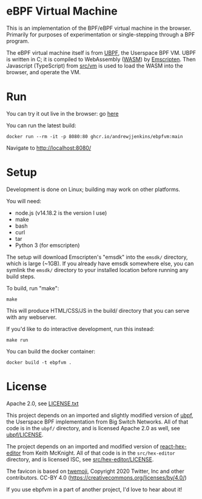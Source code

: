 # eBPF Virtual Machine

This is an implementation of the BPF/eBPF virtual machine in the browser.  Primarily for purposes of experimentation or single-stepping through a BPF program.

The eBPF virtual machine itself is from [UBPF](https://github.com/iovisor/ubpf),
the Userspace BPF VM.  UBPF is written in C; it is compiled to WebAssembly
([WASM](https://webassembly.org/)) by [Emscripten](https://emscripten.org/).
Then Javascript (TypeScript) from [src/vm](./src/vm/) is used to load the WASM
into the browser, and operate the VM.

# Run
You can try it out live in the browser: go [here](https://andrewjjenkins.github.io/ebpfvm/)

You can run the latest build:

```
docker run --rm -it -p 8080:80 ghcr.io/andrewjjenkins/ebpfvm:main
```

Navigate to [http://localhost:8080/](http://localhost:8080/)

# Setup

Development is done on Linux; building may work on other platforms.

You will need:

- node.js (v14.18.2 is the version I use)
- make
- bash
- curl
- tar
- Python 3 (for emscripten)

The setup will download Emscripten's "emsdk" into the `emsdk/` directory, which
is large (~1GB).  If you already have emsdk somewhere else, you can symlink the
`emsdk/` directory to your installed location before running any build steps.

To build, run "make":

```
make
```

This will produce HTML/CSS/JS in the build/ directory that you can serve with any webserver.

If you'd like to do interactive development, run this instead:

```
make run
```

You can build the docker container:

```
docker build -t ebpfvm .
```

# License

Apache 2.0, see [LICENSE.txt](./LICENSE.txt)

This project depends on an imported and slightly modified version of
[ubpf](https://github.com/iovisor/ubpf), the Userspace BPF implementation
from Big Switch Networks.  All of that code is in the `ubpf/`
directory, and is licensed Apache 2.0 as well, see [ubpf/LICENSE](./ubpf/LICENSE.txt).

The project depends on an imported and modified version of
[react-hex-editor](https://github.com/kmck/react-hex-editor) from Keith
McKnight.  All of that code is in the `src/hex-editor` directory, and is
licensed ISC, see [src/hex-editor/LICENSE](./src/hex-editor/LICENSE).

The favicon is based on [twemoji](https://github.com/twitter/twemoji),
Copyright 2020 Twitter, Inc and other contributors.  CC-BY 4.0
(https://creativecommons.org/licenses/by/4.0/)

If you use ebpfvm in a part of another project, I'd love to hear about it!
